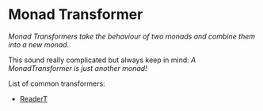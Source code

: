 # Monad Transformer

_Monad Transformers take the behaviour of two monads and combine them into a new monad._

This sound really complicated but always keep in mind: *A MonadTransformer is just another monad!*

List of common transformers:

- [ReaderT](readert.md)
